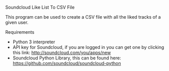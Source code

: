 Soundcloud Like List To CSV File

This program can be used to create a CSV file with all the liked tracks of a given user.

Requirements
* Python 3 interpreter
* API key for Soundcloud, if you are logged in you can get one by clicking this link: http://soundcloud.com/you/apps/new
* Soundcloud Python Library, this can be found here: https://github.com/soundcloud/soundcloud-python 
